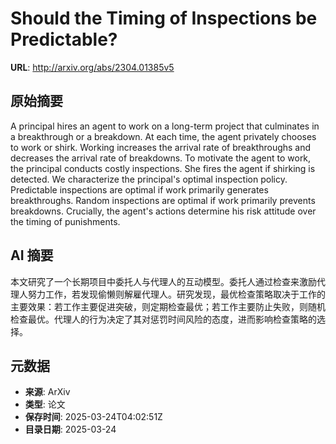 # Should the Timing of Inspections be Predictable?

**URL**: http://arxiv.org/abs/2304.01385v5

## 原始摘要

A principal hires an agent to work on a long-term project that culminates in
a breakthrough or a breakdown. At each time, the agent privately chooses to
work or shirk. Working increases the arrival rate of breakthroughs and
decreases the arrival rate of breakdowns. To motivate the agent to work, the
principal conducts costly inspections. She fires the agent if shirking is
detected. We characterize the principal's optimal inspection policy.
Predictable inspections are optimal if work primarily generates breakthroughs.
Random inspections are optimal if work primarily prevents breakdowns.
Crucially, the agent's actions determine his risk attitude over the timing of
punishments.


## AI 摘要

本文研究了一个长期项目中委托人与代理人的互动模型。委托人通过检查来激励代理人努力工作，若发现偷懒则解雇代理人。研究发现，最优检查策略取决于工作的主要效果：若工作主要促进突破，则定期检查最优；若工作主要防止失败，则随机检查最优。代理人的行为决定了其对惩罚时间风险的态度，进而影响检查策略的选择。

## 元数据

- **来源**: ArXiv
- **类型**: 论文
- **保存时间**: 2025-03-24T04:02:51Z
- **目录日期**: 2025-03-24

